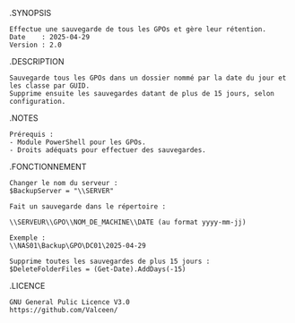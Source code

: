 .SYNOPSIS  

    Effectue une sauvegarde de tous les GPOs et gère leur rétention.
    Date    : 2025-04-29
    Version : 2.0

.DESCRIPTION  

    Sauvegarde tous les GPOs dans un dossier nommé par la date du jour et les classe par GUID.
    Supprime ensuite les sauvegardes datant de plus de 15 jours, selon configuration.

.NOTES  

    Prérequis :
    - Module PowerShell pour les GPOs.
    - Droits adéquats pour effectuer des sauvegardes.

.FONCTIONNEMENT  

    Changer le nom du serveur :
    $BackupServer = "\\SERVER"  
    
    Fait un sauvegarde dans le répertoire :  
    
    \\SERVEUR\\GPO\\NOM_DE_MACHINE\\DATE (au format yyyy-mm-jj)  
    
    Exemple :
    \\NAS01\Backup\GPO\DC01\2025-04-29  
    
    Supprime toutes les sauvegardes de plus 15 jours :
    $DeleteFolderFiles = (Get-Date).AddDays(-15)

.LICENCE  

    GNU General Pulic Licence V3.0
    https://github.com/Valceen/
